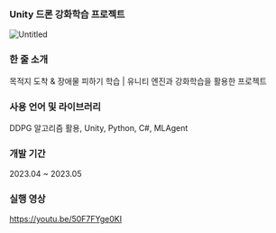 ### Unity 드론 강화학습 프로젝트
![Untitled](https://prod-files-secure.s3.us-west-2.amazonaws.com/b552a82d-c413-4b83-85b8-802f5987230b/765787c2-9c3d-4f66-80fc-829266b1e968/Untitled.png)
<br>

### 한 줄 소개
목적지 도착 & 장애물 피하기 학습 | 유니티 엔진과 강화학습을 활용한 프로젝트
<br>

### 사용 언어 및 라이브러리
DDPG 알고리즘 활용, Unity, Python, C#, MLAgent
<br>

### 개발 기간
2023.04 ~ 2023.05

### 실행 영상
https://youtu.be/50F7FYge0KI
